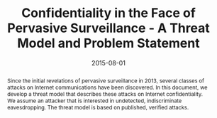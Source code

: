 ---
title: Confidentiality in the Face of Pervasive Surveillance - A Threat Model and Problem Statement
authors:
  - R. Barnes
  - B. Schneier
  - C. Jennings
  - T. Hardie
  - B. Trammell
  - C. Huitema
  - D. Borkmann

publication: Internet Architecture Board Request for Comments 7624
publication_short: RFC 7624
date: 2015-08-01
image: 
image_preview: 
math: false
selected: false

abstract:  Since the initial revelations of pervasive surveillance in 2013, several classes of attacks on Internet communications have been discovered. In this document, we develop a threat model that describes these attacks on Internet confidentiality. We assume an attacker that is interested in undetected, indiscriminate eavesdropping. The threat model is based on published, verified attacks.


url_pdf: http://tools.ietf.org/pdf/rfc7624
url_custom:
    -
        name: IETF
        url: http://datatracker.ietf.org/doc/rfc7624
---
